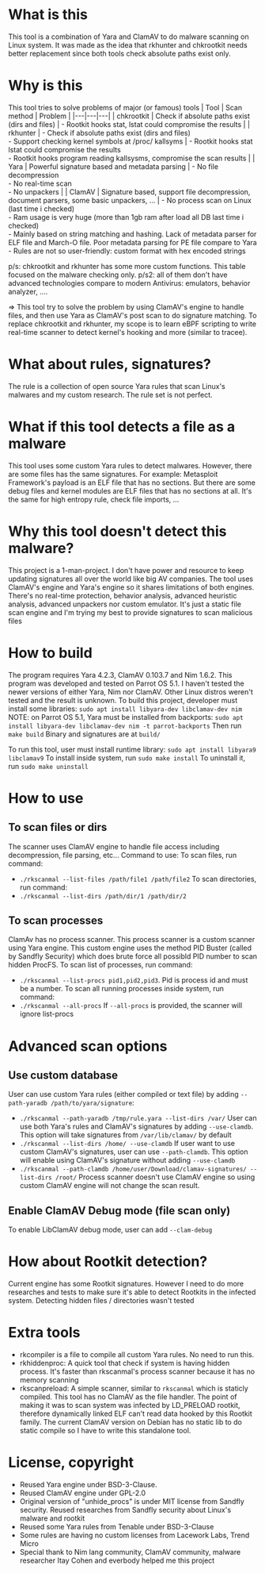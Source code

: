 # What is this
This tool is a combination of Yara and ClamAV to do malware scanning on Linux system. It was made as the idea that rkhunter and chkrootkit needs better replacement since both tools check absolute paths exist only.

# Why is this
This tool tries to solve problems of major (or famous) tools
| Tool | Scan method | Problem |
|---|---|---|
| chkrootkit | Check if absolute paths exist (dirs and files) | - Rootkit hooks stat, lstat could compromise the results |
| rkhunter | - Check if absolute paths exist (dirs and files) <br> - Support checking kernel symbols at /proc/ kallsyms | - Rootkit hooks stat lstat could compromise the results <br> - Rootkit hooks program reading kallsysms, compromise the scan results |
| Yara | Powerful signature based and metadata parsing | - No file decompression <br> - No real-time scan <br> - No unpackers |
| ClamAV | Signature based, support file decompression, document parsers, some basic unpackers, ... | - No process scan on Linux (last time i checked) <br> - Ram usage is very huge (more than 1gb ram after load all DB last time i checked) <br> - Mainly based on string matching and hashing. Lack of metadata parser for ELF file and March-O file. Poor metadata parsing for PE file compare to Yara <br> - Rules are not so user-friendly: custom format with hex encoded strings


p/s: chkrootkit and rkhunter has some more custom functions. This table focused on the malware checking only.
p/s2: all of them don't have advanced technologies compare to modern Antivirus: emulators, behavior analyzer, ....

=> This tool try to solve the problem by using ClamAV's engine to handle files, and then use Yara as ClamAV's post scan to do signature matching. To replace chkrootkit and rkhunter, my scope is to learn eBPF scripting to write real-time scanner to detect kernel's hooking and more (similar to tracee).

# What about rules, signatures?
The rule is a collection of open source Yara rules that scan Linux's malwares and my custom research. The rule set is not perfect.

# What if this tool detects a file as a malware
This tool uses some custom Yara rules to detect malwares. However, there are some files has the same signatures. For example: Metasploit Framework's payload is an ELF file that has no sections. But there are some debug files and kernel modules are ELF files that has no sections at all. It's the same for high entropy rule, check file imports, ...

# Why this tool doesn't detect this malware?
This project is a 1-man-project. I don't have power and resource to keep updating signatures all over the world like big AV companies. The tool uses ClamAV's engine and Yara's engine so it shares limitations of both engines. There's no real-time protection, behavior analysis, advanced heuristic analysis, advanced unpackers nor custom emulator. It's just a static file scan engine and I'm trying my best to provide signatures to scan malicious files

# How to build
The program requires Yara 4.2.3, ClamAV 0.103.7 and Nim 1.6.2. This program was developed and tested on Parrot OS 5.1. I haven't tested the newer versions of either Yara, Nim nor ClamAV. Other Linux distros weren't tested and the result is unknown.
To build this project, developer must install some libraries:
`sudo apt install libyara-dev libclamav-dev nim`
NOTE: on Parrot OS 5.1, Yara must be installed from backports:
`sudo apt install libyara-dev libclamav-dev nim -t parrot-backports`
Then run
`make build`
Binary and signatures are at `build/`

To run this tool, user must install runtime library:
`sudo apt install libyara9 libclamav9`
To install inside system, run
`sudo make install`
To uninstall it, run
`sudo make uninstall`

# How to use
## To scan files or dirs
The scanner uses ClamAV engine to handle file access including decompression, file parsing, etc... Command to use:
To scan files, run command:
- `./rkscanmal --list-files /path/file1 /path/file2`
To scan directories, run command:
- `./rkscanmal --list-dirs /path/dir/1 /path/dir/2`

## To scan processes
ClamAv has no process scanner. This process scanner is a custom scanner using Yara engine. This custom engine uses the method PID Buster (called by Sandfly Security) which does brute force all possibld PID number to scan hidden ProcFS.
To scan list of processes, run command:
- `./rkscanmal --list-procs pid1,pid2,pid3`. Pid is process id and must be a number.
To scan all running processes inside system, run command:
- `./rkscanmal --all-procs`
If `--all-procs` is provided, the scanner will ignore list-procs

# Advanced scan options
## Use custom database
User can use custom Yara rules (either compiled or text file) by adding `--path-yaradb /path/to/yara/signature`:
- `./rkscanmal --path-yaradb /tmp/rule.yara --list-dirs /var/`
User can use both Yara's rules and ClamAV's signatures by adding `--use-clamdb`. This option will take signatures from `/var/lib/clamav/` by default
- `./rkscanmal --list-dirs /home/ --use-clamdb`
If user want to use custom ClamAV's signatures, user can use `--path-clamdb`. This option will enable using ClamAV's signature without adding `--use-clamdb`
- `./rkscanmal --path-clamdb /home/user/Download/clamav-signatures/ --list-dirs /root/`
Process scanner doesn't use ClamAV engine so using custom ClamAV engine will not change the scan result.
## Enable ClamAV Debug mode (file scan only)
To enable LibClamAV debug mode, user can add `--clam-debug`

# How about Rootkit detection?
Current engine has some Rootkit signatures. However I need to do more researches and tests to make sure it's able to detect Rootkits in the infected system. Detecting hidden files / directories wasn't tested

# Extra tools
- rkcompiler is a file to compile all custom Yara rules. No need to run this.
- rkhiddenproc: A quick tool that check if system is having hidden process. It's faster than rkscanmal's process scanner because it has no memory scanning
- rkscanpreload: A simple scanner, similar to `rkscanmal` which is staticly compiled. This tool has no ClamAV as the file handler. The point of making it was to scan system was infected by LD_PRELOAD rootkit, therefore dynamically linked ELF can't read data hooked by this Rootkit family. The current ClamAV version on Debian has no static lib to do static compile so I have to write this standalone tool.

# License, copyright
- Reused Yara engine under BSD-3-Clause.
- Reused ClamAV engine under GPL-2.0
- Original version of "unhide_procs" is under MIT license from Sandfly security. Reused researches from Sandfly security about Linux's malware and rootkit
- Reused some Yara rules from Tenable under BSD-3-Clause
- Some rules are having no custom licenses from Lacework Labs, Trend Micro
- Special thank to Nim lang community, ClamAV community, malware researcher Itay Cohen and everbody helped me this project
